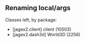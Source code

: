 ## Renaming local/args

Classes left, by package:
- [jagex2.client] client (10503)
- [jagex2.dash3d] World3D (2256)
